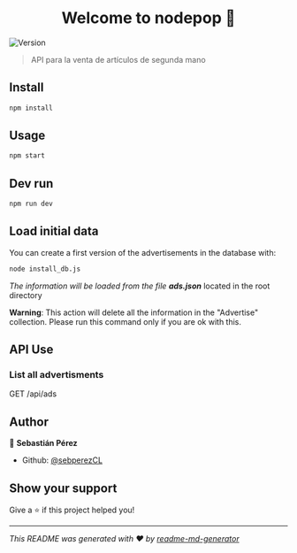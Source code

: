 <h1 align="center">Welcome to nodepop 👋</h1>
<p>
  <img alt="Version" src="https://img.shields.io/badge/version-0.0.0-blue.svg?cacheSeconds=2592000" />
</p>

> API para la venta de artículos de segunda mano

## Install

```sh
npm install
```

## Usage

```sh
npm start
```

## Dev run

```sh
npm run dev
```

## Load initial data

You can create a first version of the advertisements in the database with:

```sh
node install_db.js
```

*The information will be loaded from the file **ads.json*** located in the root directory

**Warning**: This action will delete all the information in the "Advertise" collection. Please run this command only if you are ok with this.

## API Use

### List all advertisments

GET /api/ads

## Author

👤 **Sebastián Pérez**

* Github: [@sebperezCL](https://github.com/sebperezCL)

## Show your support

Give a ⭐️ if this project helped you!

***
_This README was generated with ❤️ by [readme-md-generator](https://github.com/kefranabg/readme-md-generator)_